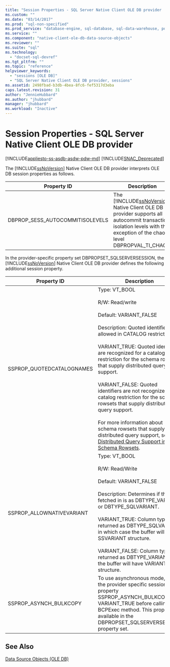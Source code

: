 ```yaml
---
title: "Session Properties - SQL Server Native Client OLE DB provider | Microsoft Docs"
ms.custom: ""
ms.date: "03/14/2017"
ms.prod: "sql-non-specified"
ms.prod_service: "database-engine, sql-database, sql-data-warehouse, pdw"
ms.service: ""
ms.component: "native-client-ole-db-data-source-objects"
ms.reviewer: ""
ms.suite: "sql"
ms.technology: 
  - "docset-sql-devref"
ms.tgt_pltfrm: ""
ms.topic: "reference"
helpviewer_keywords: 
  - "sessions [OLE DB]"
  - "SQL Server Native Client OLE DB provider, sessions"
ms.assetid: 2498fbad-b3db-4bea-8fc6-fef5317d3eba
caps.latest.revision: 31
author: "JennieHubbard"
ms.author: "jhubbard"
manager: "jhubbard"
ms.workload: "Inactive"
---
```

# Session Properties - SQL Server Native Client OLE DB provider
[!INCLUDE[appliesto-ss-asdb-asdw-pdw-md](../../includes/appliesto-ss-asdb-asdw-pdw-md.md)]
[!INCLUDE[SNAC_Deprecated](../../includes/snac-deprecated.md)]

  The [!INCLUDE[ssNoVersion](../../includes/ssnoversion-md.md)] Native Client OLE DB provider interprets OLE DB session properties as follows.  
  
|Property ID|Description|  
|-----------------|-----------------|  
|DBPROP_SESS_AUTOCOMMITISOLEVELS|The [!INCLUDE[ssNoVersion](../../includes/ssnoversion-md.md)] Native Client OLE DB provider supports all autocommit transaction isolation levels with the exception of the chaos level DBPROPVAL_TI_CHAOS.|  
  
 In the provider-specific property set DBPROPSET_SQLSERVERSESSION, the [!INCLUDE[ssNoVersion](../../includes/ssnoversion-md.md)] Native Client OLE DB provider defines the following additional session property.  
  
|Property ID|Description|  
|-----------------|-----------------|  
|SSPROP_QUOTEDCATALOGNAMES|Type: VT_BOOL<br /><br /> R/W: Read/write<br /><br /> Default: VARIANT_FALSE<br /><br /> Description: Quoted identifiers allowed in CATALOG restriction.<br /><br /> VARIANT_TRUE: Quoted identifiers are recognized for a catalog restriction for the schema rowsets that supply distributed query support.<br /><br /> VARIANT_FALSE: Quoted identifiers are not recognized for a catalog restriction for the schema rowsets that supply distributed query support.<br /><br /> For more information about schema rowsets that supply distributed query support, see [Distributed Query Support in Schema Rowsets](../../relational-databases/native-client/ole-db/schema-rowsets-distributed-query-support.md).|  
|SSPROP_ALLOWNATIVEVARIANT|Type: VT_BOOL<br /><br /> R/W: Read/Write<br /><br /> Default: VARIANT_FALSE<br /><br /> Description: Determines if the data fetched in is as DBTYPE_VARIANT or DBTYPE_SQLVARIANT.<br /><br /> VARIANT_TRUE: Column type is returned as DBTYPE_SQLVARIANT in which case the buffer will hold SSVARIANT structure.<br /><br /> VARIANT_FALSE: Column type is returned as DBTYPE_VARIANT and the buffer will have VARIANT structure.|  
|SSPROP_ASYNCH_BULKCOPY|To use asynchronous mode, set the provider specific session property SSPROP_ASYNCH_BULKCOPY to VARIANT_TRUE before calling the BCPExec method. This property is available in the DBPROPSET_SQLSERVERSESSION property set.|  
  
## See Also  
 [Data Source Objects &#40;OLE DB&#41;](../../relational-databases/native-client-ole-db-data-source-objects/data-source-objects-ole-db.md)  
  
  
